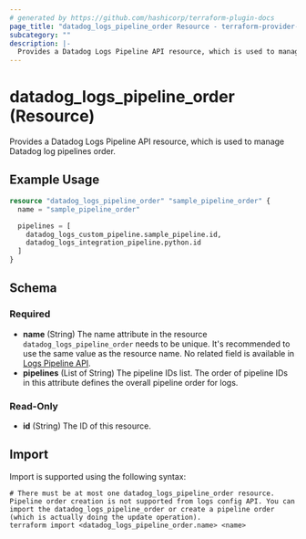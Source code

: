 ```yaml
---
# generated by https://github.com/hashicorp/terraform-plugin-docs
page_title: "datadog_logs_pipeline_order Resource - terraform-provider-datadog"
subcategory: ""
description: |-
  Provides a Datadog Logs Pipeline API resource, which is used to manage Datadog log pipelines order.
---
```


# datadog_logs_pipeline_order (Resource)

Provides a Datadog Logs Pipeline API resource, which is used to manage Datadog log pipelines order.

## Example Usage

```terraform
resource "datadog_logs_pipeline_order" "sample_pipeline_order" {
  name = "sample_pipeline_order"

  pipelines = [
    datadog_logs_custom_pipeline.sample_pipeline.id,
    datadog_logs_integration_pipeline.python.id
  ]
}
```

<!-- schema generated by tfplugindocs -->
## Schema

### Required

- **name** (String) The name attribute in the resource `datadog_logs_pipeline_order` needs to be unique. It's recommended to use the same value as the resource name. No related field is available in [Logs Pipeline API](https://docs.datadoghq.com/api/v1/logs-pipelines/#get-pipeline-order).
- **pipelines** (List of String) The pipeline IDs list. The order of pipeline IDs in this attribute defines the overall pipeline order for logs.

### Read-Only

- **id** (String) The ID of this resource.

## Import

Import is supported using the following syntax:

```shell
# There must be at most one datadog_logs_pipeline_order resource. Pipeline order creation is not supported from logs config API. You can import the datadog_logs_pipeline_order or create a pipeline order (which is actually doing the update operation).
terraform import <datadog_logs_pipeline_order.name> <name>
```
